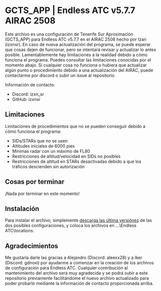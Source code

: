 # GCTS_APP | Endless ATC v5.7.7 AIRAC 2508
Este archivo es una configuración de Tenerife Sur Aproximación (GCTS_APP) para Endless ATC v5.7.7 en el AIRAC 2508 hecho por Izan (izxnsr). En caso de nueva actualización del programa, se puede esperar que cosas dejen de funcionar, pero se intentará revisar y actualizar lo antes posible. Lamentablemente hay limitaciones a la realidad debido a cómo funciona el programa. Puedes consultar las limitaciones conocidas por el momento abajo. Si cualquier cosa no funciona o hubiera que actualizar algún punto o procedimiento debido a una actualización del AIRAC, puede contactarme por discord o subir un issue al repositorio.

Información de contacto:

- Discord: izxn_sr
- GitHub: izxnsr

## Limitaciones
Limitaciones de procedimientos que no se pueden conseguir debido a cómo funciona el programa:

- SIDs/STARs que no se usen
- Altitudes iniciales de 6000 pies
- Minimas radar con un máximo de FL80
- Restricciones de altitud/velocidad en SIDs no posibles
- Restricciones de altitud en STARs desactivadas debido a que los tráficos descienden sin autorización

## Cosas por terminar
¡Nada por terminar en este momento!

## Instalación
Para instalar el archivo, simplemente [descarga las última versiónes](https://github.com/izxnsr/GCTS_APP/releases/latest) de las dos posibles configuraciones, y coloca los archivos en ...\Endless ATC\locations.

## Agradecimientos
Me gustaría darle las gracias a Alejandro (Discord: aleexx28) y a Iker (Discord: gdnoxi) por ayudarme a comenzar en la creación de los archivos de configuración para Endless ATC. Cualquier contribución al mantenimiento del archivo será muy agradecida y se podrá subir a este repositorio previamente facilitándome el nuevo archivo actualizado para poder probarlo mediante la información de contacto proporcionada arriba.
